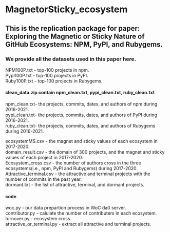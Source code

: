 # MagnetorSticky_ecosystem

## This is the replication package for paper: Exploring the Magnetic or Sticky Nature of GitHub Ecosystems: NPM, PyPI, and Rubygems.

### We provide all the datasets used in this paper here.

NPM100P.txt - top-100 projects in npm.\
Pypi100P.txt - top-100 projects in PyPI.\
Ruby100P.txt - top-100 projects in Rubygems.
#### clean_data.zip contain npm_clean.txt, pypi_clean.txt, ruby_clean.txt
npm_clean.txt- the projects, commits, dates, and authors of npm during 2016-2021.\
pypi_clean.txt- the projects, commits, dates, and authors of PyPI during 2016-2021.\
ruby_clean.txt- the projects, commits, dates, and authors of Rubygems during 2016-2021.

ecosystemMS.csv - the magnet and sticky values of each ecosystem in 2017-2020.\
domain_result.csv - the domain of 300 projects, and the magnet and sticky values of each project in 2017-2020.\
Ecosystem_cross.csv - the number of authors cross in the three ecosystems(i.e., npm, PyPI and Rubygems) during 2017-2020.\
Attractive_terminal.csv - the attractive and terminal projects with the number of commits in the past year. \
dormant.txt -  the list of attractive, terminal, and dormant projects.
#### code
woc.py - our data prepartion process in WoC da0 server.\
contributor.py - calulate the number of contributers in each ecosystem.\
turnover.py - ecosystem cross.\
attractive_or_terminal.py - extract all attractive and terminal projects.
